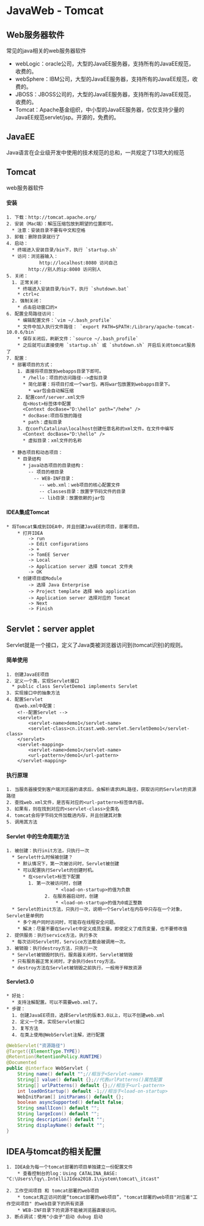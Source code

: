 # JavaWeb - Tomcat



## Web服务器软件

常见的java相关的web服务器软件

- webLogic：oracle公司，大型的JavaEE服务器，支持所有的JavaEE规范，收费的。
- webSphere：IBM公司，大型的JavaEE服务器，支持所有的JavaEE规范，收费的。
- JBOSS：JBOSS公司的，大型的JavaEE服务器，支持所有的JavaEE规范，收费的。
- Tomcat：Apache基金组织，中小型的JavaEE服务器，仅仅支持少量的JavaEE规范servlet/jsp。开源的，免费的。

## JavaEE

Java语言在企业级开发中使用的技术规范的总和，一共规定了13项大的规范



## Tomcat

web服务器软件

#### 安装


	1. 下载：http://tomcat.apache.org/
	2. 安装（Mac端）：解压压缩包放到期望的位置即可。
	  * 注意：安装目录不要有中文和空格
	3. 卸载：删除目录就行了
	4. 启动：
	  * 终端进入安装目录/bin下，执行 `startup.sh`
	  * 访问：浏览器输入：
	  			http://localhost:8080 访问自己
	        http://别人的ip:8080 访问别人
	5. 关闭：
	  1. 正常关闭：
	    * 终端进入安装目录/bin下，执行 `shutdown.bat`
	    * ctrl+c
	  2. 强制关闭：
	    * 点击启动窗口的×
	6. 配置全局路径访问：
		* 编辑配置文件：`vim ~/.bash_profile`
		* 文件中加入执行文件路径： `export PATH=$PATH:/Library/apache-tomcat-10.0.6/bin`
		* 保存关闭后，刷新文件：`source ~/.bash_profile`
		* 之后就可以直接使用 `startup.sh` 或 `shutdown.sh` 开启后关闭tomcat服务了
	7. 配置：
	  * 部署项目的方式：
	    1. 直接将项目放到webapps目录下即可。
	      * /hello：项目的访问路径-->虚拟目录
	      * 简化部署：将项目打成一个war包，再将war包放置到webapps目录下。
	        * war包会自动解压缩
	    2. 配置conf/server.xml文件
	      在<Host>标签体中配置
	      <Context docBase="D:\hello" path="/hehe" />
	      * docBase:项目存放的路径
	      * path：虚拟目录
	    3. 在conf\Catalina\localhost创建任意名称的xml文件。在文件中编写
	      <Context docBase="D:\hello" />
	      * 虚拟目录：xml文件的名称
	
	  * 静态项目和动态项目：
	    * 目录结构
	      * java动态项目的目录结构：
	        -- 项目的根目录
	          -- WEB-INF目录：
	            -- web.xml：web项目的核心配置文件
	            -- classes目录：放置字节码文件的目录
	            -- lib目录：放置依赖的jar包

#### IDEA集成Tomcat


	* 将Tomcat集成到IDEA中，并且创建JavaEE的项目，部署项目。
		* 打开IDEA 
			-> run 
			-> Edit configurations 
			-> + 
			-> TomEE Server 
			-> Local 
			-> Application server 选择 tomcat 文件夹
			-> OK
		* 创建项目或Module
			-> 选择 Java Enterprise
			-> Project template 选择 Web application
			-> Application server 选择对应的 Tomcat
			-> Next 
			-> Finish



## Servlet：server applet

Servlet就是一个接口，定义了Java类被浏览器访问到(tomcat识别)的规则。

#### 简单使用

```
1. 创建JavaEE项目
2. 定义一个类，实现Servlet接口
  * public class ServletDemo1 implements Servlet
3. 实现接口中的抽象方法
4. 配置Servlet
   在web.xml中配置：
    <!--配置Servlet -->
    <servlet>
        <servlet-name>demo1</servlet-name>
        <servlet-class>cn.itcast.web.servlet.ServletDemo1</servlet-class>
    </servlet>
    <servlet-mapping>
        <servlet-name>demo1</servlet-name>
        <url-pattern>/demo1</url-pattern>
    </servlet-mapping>
```

#### 执行原理

```
1. 当服务器接受到客户端浏览器的请求后，会解析请求URL路径，获取访问的Servlet的资源路径
2. 查找web.xml文件，是否有对应的<url-pattern>标签体内容。
3. 如果有，则在找到对应的<servlet-class>全类名
4. tomcat会将字节码文件加载进内存，并且创建其对象
5. 调用其方法
```

#### Servlet 中的生命周期方法


	1. 被创建：执行init方法，只执行一次
	  * Servlet什么时候被创建？
	    * 默认情况下，第一次被访问时，Servlet被创建
	    * 可以配置执行Servlet的创建时机。
	      * 在<servlet>标签下配置
	        1. 第一次被访问时，创建
	                  * <load-on-startup>的值为负数
	              2. 在服务器启动时，创建
	                  * <load-on-startup>的值为0或正整数
	  * Servlet的init方法，只执行一次，说明一个Servlet在内存中只存在一个对象，Servlet是单例的
	    * 多个用户同时访问时，可能存在线程安全问题。
	    * 解决：尽量不要在Servlet中定义成员变量。即使定义了成员变量，也不要修改值
	2. 提供服务：执行service方法，执行多次
	  * 每次访问Servlet时，Service方法都会被调用一次。
	3. 被销毁：执行destroy方法，只执行一次
	  * Servlet被销毁时执行。服务器关闭时，Servlet被销毁
	  * 只有服务器正常关闭时，才会执行destroy方法。
	  * destroy方法在Servlet被销毁之前执行，一般用于释放资源

#### Servlet3.0

 ```
 * 好处：
   * 支持注解配置。可以不需要web.xml了。
 * 步骤：
   1. 创建JavaEE项目，选择Servlet的版本3.0以上，可以不创建web.xml
   2. 定义一个类，实现Servlet接口
   3. 复写方法
   4. 在类上使用@WebServlet注解，进行配置
 ```


```java
@WebServlet("资源路径")
@Target({ElementType.TYPE})
@Retention(RetentionPolicy.RUNTIME)
@Documented
public @interface WebServlet {
    String name() default "";//相当于<Servlet-name>
    String[] value() default {};//代表urlPatterns()属性配置
    String[] urlPatterns() default {};//相当于<url-pattern>
    int loadOnStartup() default -1;//相当于<load-on-startup>
    WebInitParam[] initParams() default {};
    boolean asyncSupported() default false;
    String smallIcon() default "";
    String largeIcon() default "";
    String description() default "";
    String displayName() default "";
}
```



## IDEA与tomcat的相关配置

	1. IDEA会为每一个tomcat部署的项目单独建立一份配置文件
		* 查看控制台的log：Using CATALINA_BASE:   "C:\Users\fqy\.IntelliJIdea2018.1\system\tomcat\_itcast"
	
	2. 工作空间项目 和 tomcat部署的web项目
		* tomcat真正访问的是“tomcat部署的web项目”，"tomcat部署的web项目"对应着"工作空间项目" 的web目录下的所有资源
		* WEB-INF目录下的资源不能被浏览器直接访问。
	3. 断点调试：使用"小虫子"启动 dubug 启动